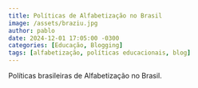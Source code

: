 ```yaml
---
title: Políticas de Alfabetização no Brasil
image: /assets/braziu.jpg
author: pablo
date: 2024-12-01 17:05:00 -0300
categories: [Educação, Blogging]
tags: [alfabetização, políticas educacionais, blog]
---
```


Políticas brasileiras de Alfabetização no Brasil.


